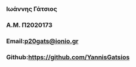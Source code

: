 ### Ιωάννης Γάτσιος
### A.M. Π2020173
### Email:p20gats@ionio.gr
### Github:https://github.com/YannisGatsios
